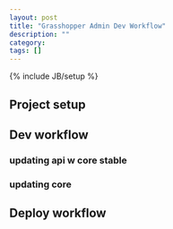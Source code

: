 ```yaml
---
layout: post
title: "Grasshopper Admin Dev Workflow"
description: ""
category: 
tags: []
---
```

{% include JB/setup %}

## Project setup

## Dev workflow

### updating api w core stable

### updating core

## Deploy workflow
